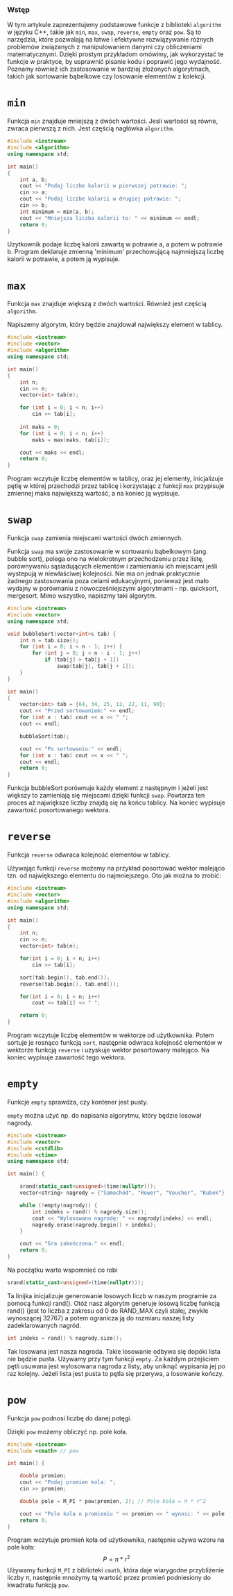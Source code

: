 ### Wstęp

W tym artykule zaprezentujemy podstawowe funkcje z biblioteki `algorithm` w języku C++, takie jak `min`, `max`, `swap`, `reverse`, `empty` oraz `pow`. Są to narzędzia, które pozwalają na łatwe i efektywne rozwiązywanie różnych problemów związanych z manipulowaniem danymi czy obliczeniami matematycznymi. Dzięki prostym przykładom omówimy, jak wykorzystać te funkcje w praktyce, by usprawnić pisanie kodu i poprawić jego wydajność. Poznamy również ich zastosowanie w bardziej złożonych algorytmach, takich jak sortowanie bąbelkowe czy losowanie elementów z kolekcji.
# `min`  
Funkcja `min` znajduje mniejszą z dwóch wartości. Jesli wartości są równe,
zwraca pierwszą z nich. Jest częścią nagłówka `algorithm`.

```cpp
#include <iostream>
#include <algorithm>
using namespace std;

int main()
{
	int a, b;
	cout << "Podaj liczbe kalorii w pierwszej potrawie: ";
	cin >> a;
	cout << "Podaj liczbe kalorii w drugiej potrawie: ";
	cin >> b; 
	int minimum = min(a, b); 
	cout << "Mniejsza liczba kalorii to: " << minimum << endl;
    return 0;
}
```

Uzytkownik podaje liczbę kalorii zawartą w potrawie a, a potem w potrawie b. Program deklaruje zmienną 'minimum' przechowującą najmniejszą liczbę kalorii w potrawie, a potem ją wypisuje. 

# `max `
Funkcja `max` znajduje większą z dwóch wartości. Również jest częścią `algorithm`. 

Napiszemy algorytm, który będzie znajdował największy element w tablicy.   
```cpp
#include <iostream>  
#include <vector>  
#include <algorithm>  
using namespace std;

int main()
{ 
    int n;
    cin >> n;
    vector<int> tab(n);

    for (int i = 0; i < n; i++)
        cin >> tab[i];
    
	int maks = 0;
    for (int i = 0; i < n; i++)
        maks = max(maks, tab[i]);

    cout << maks << endl;
    return 0;
}
```

Program wczytuje liczbę elementów w tablicy, oraz jej elementy, inicjalizuje pętlę w której przechodzi przez tablicę i korzystając z funkcji `max` przypisuje zmiennej maks największą wartość, a na koniec ją wypisuje.   

# `swap`  
Funkcja `swap` zamienia miejscami wartości dwóch zmiennych.

Funkcja `swap` ma swoje zastosowanie w sortowaniu bąbelkowym (ang. bubble sort), polega ono na wielokrotnym przechodzeniu przez listę, porównywaniu sąsiadujących elementów i zamienianiu ich miejscami jeśli wystepują w niewłaściwej kolejności. Nie ma on jednak praktycznie żadnego zastosowania poza celami edukacyjnymi, ponieważ jest mało wydajny w porównaniu z nowocześniejszymi algorytmami - np. quicksort, mergesort. Mimo wszystko, napiszmy taki algorytm. 

```cpp
#include <iostream>
#include <vector>
using namespace std;

void bubbleSort(vector<int>& tab) {
	int n = tab.size();
	for (int i = 0; i < n - 1; i++) {
	    for (int j = 0; j < n - i - 1; j++)
	        if (tab[j] > tab[j + 1])
	            swap(tab[j], tab[j + 1]); 
	}
}

int main() 
{
    vector<int> tab = {64, 34, 25, 12, 22, 11, 90};
    cout << "Przed sortowaniem:" << endl;
    for (int x : tab) cout << x << " ";
    cout << endl;

    bubbleSort(tab);

    cout << "Po sortowaniu:" << endl;
    for (int x : tab) cout << x << " ";
    cout << endl;
    return 0;
}
```

Funkcja bubbleSort porównuje każdy element z następnym i jeżeli jest większy to zamieniają się miejscami dzięki funkcji `swap`. Powtarza ten proces aż największe liczby znajdą się na końcu tablicy. Na koniec wypisuje zawartość posortowanego wektora.  

# `reverse`
Funkcja `reverse` odwraca kolejność elementów w tablicy.

Używając funkcji `reverse` możemy na przykład posortować wektor malejąco tzn. od największego elementu do najmniejszego. Oto jak można to zrobić:

```cpp
#include <iostream> 
#include <vector>
#include <algorithm> 
using namespace std; 

int main()
{
	int n; 
	cin >> n; 
	vector<int> tab(n);

	for(int i = 0; i < n; i++)
		cin >> tab[i];

	sort(tab.begin(), tab.end()); 
	reverse(tab.begin(), tab.end()); 

	for(int i = 0; i < n; i++)
	    cout << tab[i] << " ";

    return 0;   
}
```

Program wczytuje liczbę elementów w wektorze od użytkownika. Potem sortuje je rosnąco funkcją `sort`, następnie odwraca kolejność elementów w wektorze funkcją `reverse` i uzyskuje wektor posortowany malejąco. Na koniec wypisuje zawartość tego wektora. 

# `empty` 

Funkcje `empty` sprawdza, czy kontener jest pusty.

`empty` można użyć np. do napisania algorytmu, który będzie losował nagrody.

```cpp
#include <iostream>
#include <vector>
#include <cstdlib>
#include <ctime>
using namespace std;

int main() {

	srand(static_cast<unsigned>(time(nullptr)));
	vector<string> nagrody = {"Samochód", "Rower", "Voucher", "Kubek"};

	while (!empty(nagrody)) {
	    int indeks = rand() % nagrody.size();
	    cout << "Wylosowano nagrodę: " << nagrody[indeks] << endl;
	    nagrody.erase(nagrody.begin() + indeks);
	}

	cout << "Gra zakończona." << endl;
	return 0;
}
```

Na początku warto wspomnieć co robi  
```cpp
srand(static_cast<unsigned>(time(nullptr)));  
```
 Ta linijka inicjalizuje generowanie losowych liczb w naszym programie za pomocą funkcji rand(). Otóż nasz algorytm generuje losową liczbę funkcją rand() (jest to liczba z zakresu od 0 do RAND_MAX czyli stałej, zwykle wynoszącej 32767) a potem ogranicza ją do rozmiaru naszej listy zadeklarowanych nagród.  

```cpp
int indeks = rand() % nagrody.size();  
```
Tak losowana jest nasza nagroda. Takie losowanie odbywa się dopóki lista nie będzie pusta. Używamy przy tym funkcji `empty`. Za każdym przejściem pętli usuwana jest wylosowana nagroda z listy, aby uniknąć wypisania jej po raz kolejny. Jeżeli lista jest pusta to pętla się przerywa, a losowanie kończy.
  
# `pow`
Funkcja `pow` podnosi liczbę do danej potęgi.

Dzięki `pow` możemy obliczyć np. pole koła.

```cpp
#include <iostream>
#include <cmath> // pow

int main() {

	double promien;
    cout << "Podaj promien kola: ";
    cin >> promien;

    double pole = M_PI * pow(promien, 2); // Pole koła = π * r^2

    cout << "Pole kola o promieniu " << promien << " wynosi: " << pole << endl;
    return 0;
}
```

Program wczytuje promień koła od użytkownika, następnie używa wzoru na pole koła:
$$
P = \pi * r^2
$$
Używamy funkcji `M_PI` z biblioteki `cmath`, która daje wiarygodne przybliżenie liczby π, następnie mnożymy tą wartość przez promień podniesiony do kwadratu funkcją `pow`. 
